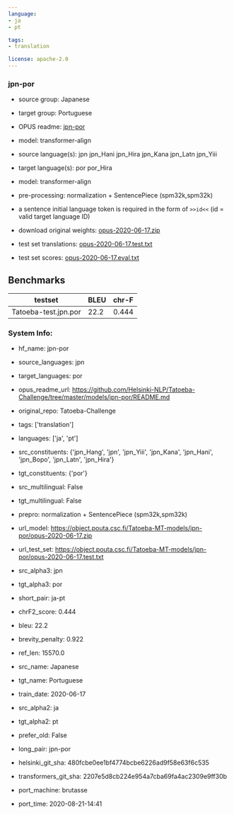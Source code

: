 ```yaml
---
language: 
- ja
- pt

tags:
- translation

license: apache-2.0
---
```


### jpn-por

* source group: Japanese 
* target group: Portuguese 
*  OPUS readme: [jpn-por](https://github.com/Helsinki-NLP/Tatoeba-Challenge/tree/master/models/jpn-por/README.md)

*  model: transformer-align
* source language(s): jpn jpn_Hani jpn_Hira jpn_Kana jpn_Latn jpn_Yiii
* target language(s): por por_Hira
* model: transformer-align
* pre-processing: normalization + SentencePiece (spm32k,spm32k)
* a sentence initial language token is required in the form of `>>id<<` (id = valid target language ID)
* download original weights: [opus-2020-06-17.zip](https://object.pouta.csc.fi/Tatoeba-MT-models/jpn-por/opus-2020-06-17.zip)
* test set translations: [opus-2020-06-17.test.txt](https://object.pouta.csc.fi/Tatoeba-MT-models/jpn-por/opus-2020-06-17.test.txt)
* test set scores: [opus-2020-06-17.eval.txt](https://object.pouta.csc.fi/Tatoeba-MT-models/jpn-por/opus-2020-06-17.eval.txt)

## Benchmarks

| testset               | BLEU  | chr-F |
|-----------------------|-------|-------|
| Tatoeba-test.jpn.por 	| 22.2 	| 0.444 |


### System Info: 
- hf_name: jpn-por

- source_languages: jpn

- target_languages: por

- opus_readme_url: https://github.com/Helsinki-NLP/Tatoeba-Challenge/tree/master/models/jpn-por/README.md

- original_repo: Tatoeba-Challenge

- tags: ['translation']

- languages: ['ja', 'pt']

- src_constituents: {'jpn_Hang', 'jpn', 'jpn_Yiii', 'jpn_Kana', 'jpn_Hani', 'jpn_Bopo', 'jpn_Latn', 'jpn_Hira'}

- tgt_constituents: {'por'}

- src_multilingual: False

- tgt_multilingual: False

- prepro:  normalization + SentencePiece (spm32k,spm32k)

- url_model: https://object.pouta.csc.fi/Tatoeba-MT-models/jpn-por/opus-2020-06-17.zip

- url_test_set: https://object.pouta.csc.fi/Tatoeba-MT-models/jpn-por/opus-2020-06-17.test.txt

- src_alpha3: jpn

- tgt_alpha3: por

- short_pair: ja-pt

- chrF2_score: 0.444

- bleu: 22.2

- brevity_penalty: 0.922

- ref_len: 15570.0

- src_name: Japanese

- tgt_name: Portuguese

- train_date: 2020-06-17

- src_alpha2: ja

- tgt_alpha2: pt

- prefer_old: False

- long_pair: jpn-por

- helsinki_git_sha: 480fcbe0ee1bf4774bcbe6226ad9f58e63f6c535

- transformers_git_sha: 2207e5d8cb224e954a7cba69fa4ac2309e9ff30b

- port_machine: brutasse

- port_time: 2020-08-21-14:41
